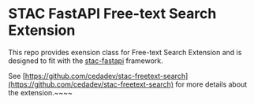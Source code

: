 # STAC FastAPI Free-text Search Extension

This repo provides exension class for Free-text Search Extension
and is designed to fit with the [stac-fastapi](https://github.com/stac-utils/stac-fastapi) framework.

See [https://github.com/cedadev/stac-freetext-search](https://github.com/cedadev/stac-freetext-search)
for more details about the extension.~~~~